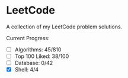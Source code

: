 # LeetCode 
A collection of my LeetCode problem solutions.

Current Progress: 
- [ ] Algorithms: 45/810
- [ ] Top 100 Liked: 38/100
- [ ] Database: 0/42
- [x] Shell: 4/4

